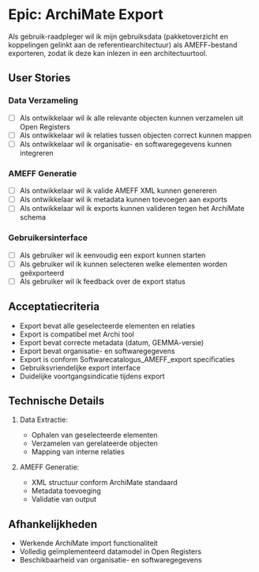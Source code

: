 # Epic: ArchiMate Export

Als gebruik-raadpleger wil ik mijn gebruiksdata (pakketoverzicht en koppelingen gelinkt aan de referentiearchitectuur) als AMEFF-bestand exporteren, zodat ik deze kan inlezen in een architectuurtool.

## User Stories

### Data Verzameling
- [ ] Als ontwikkelaar wil ik alle relevante objecten kunnen verzamelen uit Open Registers
- [ ] Als ontwikkelaar wil ik relaties tussen objecten correct kunnen mappen
- [ ] Als ontwikkelaar wil ik organisatie- en softwaregegevens kunnen integreren

### AMEFF Generatie
- [ ] Als ontwikkelaar wil ik valide AMEFF XML kunnen genereren
- [ ] Als ontwikkelaar wil ik metadata kunnen toevoegen aan exports
- [ ] Als ontwikkelaar wil ik exports kunnen valideren tegen het ArchiMate schema

### Gebruikersinterface
- [ ] Als gebruiker wil ik eenvoudig een export kunnen starten
- [ ] Als gebruiker wil ik kunnen selecteren welke elementen worden geëxporteerd
- [ ] Als gebruiker wil ik feedback over de export status

## Acceptatiecriteria
- Export bevat alle geselecteerde elementen en relaties
- Export is compatibel met Archi tool
- Export bevat correcte metadata (datum, GEMMA-versie)
- Export bevat organisatie- en softwaregegevens
- Export is conform Softwarecatalogus_AMEFF_export specificaties
- Gebruiksvriendelijke export interface
- Duidelijke voortgangsindicatie tijdens export

## Technische Details
1. Data Extractie:
   - Ophalen van geselecteerde elementen
   - Verzamelen van gerelateerde objecten
   - Mapping van interne relaties

2. AMEFF Generatie:
   - XML structuur conform ArchiMate standaard
   - Metadata toevoeging
   - Validatie van output

## Afhankelijkheden
- Werkende ArchiMate import functionaliteit
- Volledig geïmplementeerd datamodel in Open Registers
- Beschikbaarheid van organisatie- en softwaregegevens 